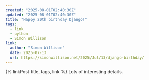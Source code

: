```yaml
---
created: "2025-08-01T02:40:30Z"
updated: "2025-08-01T02:40:30Z"
title: "Happy 20th birthday Django!"
tags:
  - link
  - python
  - Simon Willison
link:
  author: "Simon Willison"
  date: 2025-07-13
  url: https://simonwillison.net/2025/Jul/13/django-birthday/
---
```


{% linkPost title, tags, link %} Lots of interesting details.
